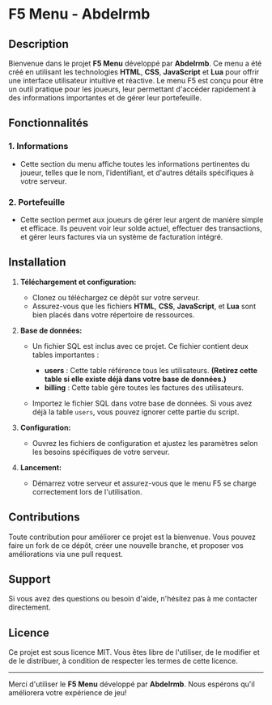 # F5 Menu - Abdelrmb

## Description

Bienvenue dans le projet **F5 Menu** développé par **Abdelrmb**. Ce menu a été créé en utilisant les technologies **HTML**, **CSS**, **JavaScript** et **Lua** pour offrir une interface utilisateur intuitive et réactive. Le menu F5 est conçu pour être un outil pratique pour les joueurs, leur permettant d'accéder rapidement à des informations importantes et de gérer leur portefeuille.

## Fonctionnalités

### 1. Informations
- Cette section du menu affiche toutes les informations pertinentes du joueur, telles que le nom, l'identifiant, et d'autres détails spécifiques à votre serveur.

### 2. Portefeuille
- Cette section permet aux joueurs de gérer leur argent de manière simple et efficace. Ils peuvent voir leur solde actuel, effectuer des transactions, et gérer leurs factures via un système de facturation intégré.

## Installation

1. **Téléchargement et configuration:**
   - Clonez ou téléchargez ce dépôt sur votre serveur.
   - Assurez-vous que les fichiers **HTML**, **CSS**, **JavaScript**, et **Lua** sont bien placés dans votre répertoire de ressources.

2. **Base de données:**
   - Un fichier SQL est inclus avec ce projet. Ce fichier contient deux tables importantes :
     - **users** : Cette table référence tous les utilisateurs. **(Retirez cette table si elle existe déjà dans votre base de données.)**
     - **billing** : Cette table gère toutes les factures des utilisateurs.

   - Importez le fichier SQL dans votre base de données. Si vous avez déjà la table `users`, vous pouvez ignorer cette partie du script.

3. **Configuration:**
   - Ouvrez les fichiers de configuration et ajustez les paramètres selon les besoins spécifiques de votre serveur.

4. **Lancement:**
   - Démarrez votre serveur et assurez-vous que le menu F5 se charge correctement lors de l'utilisation.

## Contributions

Toute contribution pour améliorer ce projet est la bienvenue. Vous pouvez faire un fork de ce dépôt, créer une nouvelle branche, et proposer vos améliorations via une pull request.

## Support

Si vous avez des questions ou besoin d'aide, n'hésitez pas à me contacter directement.

## Licence

Ce projet est sous licence MIT. Vous êtes libre de l'utiliser, de le modifier et de le distribuer, à condition de respecter les termes de cette licence.

---

Merci d'utiliser le **F5 Menu** développé par **Abdelrmb**. Nous espérons qu'il améliorera votre expérience de jeu!
